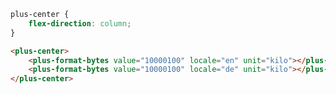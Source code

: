 ```css [style]
plus-center {
    flex-direction: column;
}
```

```html [template]
<plus-center>
    <plus-format-bytes value="10000100" locale="en" unit="kilo"></plus-format-bytes>
    <plus-format-bytes value="10000100" locale="de" unit="kilo"></plus-format-bytes>
</plus-center>
```
